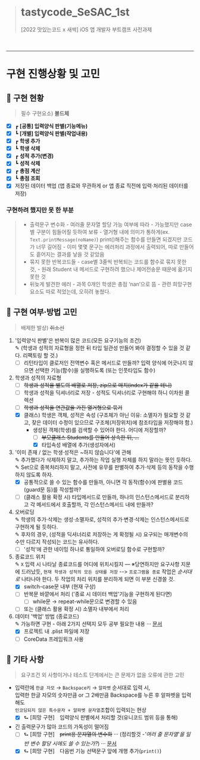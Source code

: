 > # tastycode_SeSAC_1st
> [2022 맛있는코드 x 새싹] iOS 앱 개발자 부트캠프 사전과제

　
***

# 구현 진행상황 및 고민
## 🧐 구현 현황
> 필수 구현요소) **볼드체**
- [x] ┏ **[공통] 입력양식 판별(기능메뉴)**
- [x] ┗ **[개별] 입력양식 판별(작업내용)**
- [x] ┏ **학생 추가**
- [x] ┗ **학생 삭제**
- [x] ┏ **성적 추가(변경)**
- [x] ┗ **성적 삭제**
- [x] ┏ **총점 계산**
- [x] ┗ **총점 조회**
- [x] 저장된 데이터 백업
  (앱 종료와 무관하게 or 앱 종료 직전에 입력·처리된 데이터를 저장)
  
### 구현하려 했지만 못 한 부분
> - 출력문구 변수화 - 여러줄 문자열 할당 가능 여부에 따라
    - 가능했지만 case별 구분이 힘들어질 듯하여 보류
    - 열거형 내에 의미가 통하게(ex. `Text.printMessage(noName)`) print()해주는 함수를 만들면 되겠지만 코드가 너무 길어짐
    - 이미 몇몇 문구는 에러처리 과정에서 출력되어, 따로 만들어도 흩어지는 결과를 낳을 것 같았음
> - 묶지 못한 반복코드들
    - case별 3줄씩 반복되는 코드를 함수로 묶지 못한 것,
    - 원래 Student 내 메서드로 구현하려 했으나 제어전송문 때문에 옮기지 못한 것
> - 뒤늦게 발견한 에러
    - 과목 0개인 학생은 총점 ‘nan’으로 뜸
    - 관련 희망구현 요소도 따로 적었는데, 오히려 놓쳤다.
  　
  　
　
  　
  　
　
## 🧐 구현 여부·방법 고민
> 배제한 발상) ~~취소선~~
1. '입력양식 판별'은 반복이 많은 코드(모든 요구기능의 조건)
<br>✎ (학생과 성적의 자료형을 정한 뒤 타입 일관성 만들어 봐야 결정할 수 있을 것 같다. 리팩토링 할 것.)
   - [ ] 리턴타입이 클로저인 전역변수 혹은 메서드로 만들까?
      입력 양식에 어긋나지 않으면 선택한 기능(함수)을 실행하도록 (또는 인풋타입도 함수)
1. 학생과 성적의 자료형
   - [ ] ~~학생과 성적을 별도의 배열로 저장, zip으로 매치(index가 같을 테니)~~
   - [ ] 학생과 성적을 딕셔너리로 저장 - 성적도 딕셔너리로 구현해야 하니 이차원 콜렉션
   - [ ] ~~학생과 성적을 연관값을 가진 열거형으로 묶기~~
   - [x] 클래스) 학생은 객체, 성적은 속성
         (구조체가 아닌 이유: 소멸자가 필요할 것 같고, 잦은 데이터 수정이 있으므로 구조체(저장위치)에 참조타입을 저장해야 함.)
      - 생성된 객체(학생)를 검색할 수 있어야 한다. 어디에 저장할까?
         - [ ] ~~부모클래스 Students를 만들어 상속한 뒤, ...~~
         - [x] 타입속성 배열에 추가(생성자에서)
1. '이미 존재 / 없는 학생·성적은 ~하지 않습니다'에 관해
<br>✎ 추가했다가 삭제하지 말고, 추가하는 작업 실행 자체를 하지 말라는 뜻인 듯하다.
<br>✎ Set으로 중복처리하지 말고, 사전에 유무를 판별하여 추가·삭제 등의 동작을 수행하지 않도록 하자.
   - [x] 공통적으로 쓸 수 있는 함수를 만들까, 아니면 각 동작(함수)에 판별용 코드(guard문 등)를 작성할까?
   - [ ] (클래스 활용 확정 시) 타입메서드로 만들까, 하나의 인스턴스메서드로 분리하고 각 메서드에서 호출할까, 각 인스턴스메서드 내에 만들까?
1. 오버로딩
<br>✎ 학생의 추가·삭제는 생성·소멸자로, 성적의 추가·변경·삭제는 인스턴스메서드로 구현하게 될 듯하다.
<br>✎ 후자의 경우, (성적을 딕셔너리로 저장하는 게 확정될 시) 요구되는 매개변수의 수만 다르지 작성되는 코드는 유사하다.
   - [ ] '성적'에 관한 네이밍 하나로 통일하여 오버로딩 함수로 구현할까?
1. 종료코드 위치
<br>✎ `X` 입력 시 나타날 종료코드를 어디에 위치시킬지 — ※당연하지만 요구사항 지문에 드러났듯, `현재 학생과 성적의 모든 상태를 저장` --> `프로그램을 종료` 작업은 *순서대로* 나타나야 한다. 두 작업의 처리 위치를 분리하게 되면 이 부분 신경쓸 것.
   - [x] switch-case문 내부 (현재 구상)
   - [ ] 반복문 바깥에서 처리   ('종료 시 데이터 백업'기능을 구현하게 된다면)
      - [ ] while문 → repeat-while문으로 변경할 수 있음
   - [ ] 또는 (클래스 활용 확정 시) 소멸자 내부에서 처리
1. 데이터 '백업' 방법 (종료코드)
<br>✎ 가능하면 구현 - 아래 2가지 선택지 모두 공부 필요한 내용 ··· [문서](https://github.com/ueunli/tastycode_SeSAC_1st/issues/2#issue-1478072276)
   - [x] 프로젝트 내 .plist 파일에 저장
   - [ ] CoreData 프레임워크 사용

## 🧐 기타 사항
> 요구조건 외 사항이거나 테스트 단계에서는 큰 문제가 없을 오류에 관한 고민
- 입력란에 `한글 자모` → `Backspace키` → `알파벳` 순서대로 입력 시, <br>
입력한 한글 자모의 숫자만큼 or 그 2배만큼 Backspace를 누른 후 알파벳을 입력해도 <br>
`인코딩되지 않은 특수문자 + 알파벳 문자열`조합이 입력되는 현상
   - [x] ⮑ [희망 구현]　입력양식 판별에서 처리할 것(유니코드 범위 등을 통해)
- 긴 출력문구가 많아 코드의 가독성이 떨어짐
   - [ ] ⮑ [희망 구현]　~~print용 문자열의 변수화~~ ··· (정리할것 -*'여러 줄 문자열'을 일반 변수 할당 시에도 쓸 수 있는가?*) ··· [문서](https://github.com/ueunli/tastycode_SeSAC_1st/issues/1#issue-1478006243)
   - [x] ⮑ [희망 구현]　다음번 기능 선택문구 앞에 개행 추가(`print()`)
　
